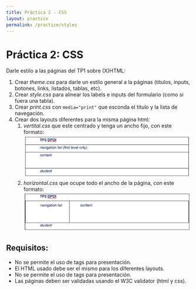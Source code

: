 ```yaml
---
title: Práctica 2 - CSS
layout: practice
permalink: /practice/styles
---
```


# Práctica 2: CSS

Darle estilo a las páginas del TP1 sobre (X)HTML:

1. Crear *theme.css* para darle un estilo general a la páginas (títulos, inputs, botones, links, listados, tablas, etc).
2. Crear *style.css* para alinear los labels e inputs del formulario (como si fuera una tabla).
3. Crear *print.css* con `media="print"` que esconda el título y la lista de navegación.
4. Crear dos layouts diferentes para la misma página html:
   1. *vertital.css* que este centrado y tenga un ancho fijo, con este formato: ![](../4-styles/tp-horizontal.png)
   2. *horizontal.css* que ocupe todo el ancho de la página, con este formato: ![](../4-styles/tp-vertical.png)

## Requisitos:
- No se permite el uso de tags para presentación.
- El HTML usado debe ser el mismo para los diferentes layouts.
- No se permite el uso de tags para presentación.
- Las páginas deben ser validadas usando el W3C validator (html y css).
